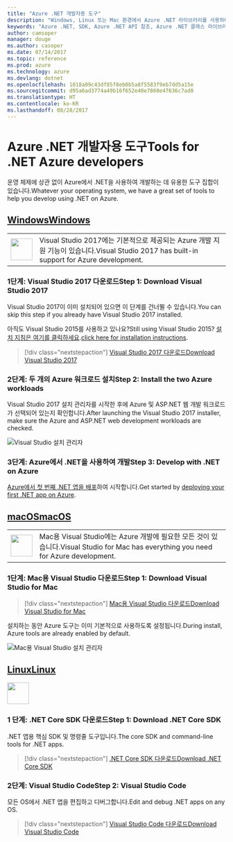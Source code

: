 ```yaml
---
title: "Azure .NET 개발자용 도구"
description: "Windows, Linux 또는 Mac 환경에서 Azure .NET 라이브러리를 사용하여 시작하는 도구를 가져옵니다."
keywords: "Azure .NET, SDK, Azure .NET API 참조, Azure .NET 클래스 라이브러리"
author: camsoper
manager: douge
ms.author: casoper
ms.date: 07/14/2017
ms.topic: reference
ms.prod: azure
ms.technology: azure
ms.devlang: dotnet
ms.openlocfilehash: 1018a09c43df85f8eb0b5a8f5583f9eb7dd5a15e
ms.sourcegitcommit: d95a6ad3774a49b16f652e40e7860e47636c7ad0
ms.translationtype: HT
ms.contentlocale: ko-KR
ms.lasthandoff: 08/28/2017
---
```

# <a name="tools-for-net-azure-developers"></a><span data-ttu-id="b9225-104">Azure .NET 개발자용 도구</span><span class="sxs-lookup"><span data-stu-id="b9225-104">Tools for .NET Azure developers</span></span>

<span data-ttu-id="b9225-105">운영 체제에 상관 없이 Azure에서 .NET을 사용하여 개발하는 데 유용한 도구 집합이 있습니다.</span><span class="sxs-lookup"><span data-stu-id="b9225-105">Whatever your operating system, we have a great set of tools to help you develop using .NET on Azure.</span></span>

## <a name="windowstabwindows"></a>[<span data-ttu-id="b9225-106">Windows</span><span class="sxs-lookup"><span data-stu-id="b9225-106">Windows</span></span>](#tab/windows)

<table>
  <tr>
    <td width="50">
        <img src="https://docs.microsoft.com/en-us/media/logos/logo_vs-ide.svg" width="50" height="50"></img>
    </td>
    <td>
<span data-ttu-id="b9225-107">Visual Studio 2017에는 기본적으로 제공되는 Azure 개발 지원 기능이 있습니다.</span><span class="sxs-lookup"><span data-stu-id="b9225-107">Visual Studio 2017 has built-in support for Azure development.</span></span>
    </td>
  </tr>
</table>

### <a name="step-1-download-visual-studio-2017"></a><span data-ttu-id="b9225-108">1단계: Visual Studio 2017 다운로드</span><span class="sxs-lookup"><span data-stu-id="b9225-108">Step 1: Download Visual Studio 2017</span></span>

<span data-ttu-id="b9225-109">Visual Studio 2017이 이미 설치되어 있으면 이 단계를 건너뛸 수 있습니다.</span><span class="sxs-lookup"><span data-stu-id="b9225-109">You can skip this step if you already have Visual Studio 2017 installed.</span></span>

<span data-ttu-id="b9225-110">아직도 Visual Studio 2015를 사용하고 있나요?</span><span class="sxs-lookup"><span data-stu-id="b9225-110">Still using Visual Studio 2015?</span></span>  <span data-ttu-id="b9225-111">[설치 지침은 여기를 클릭하세요](dotnet-sdk-vs2015-install.md).</span><span class="sxs-lookup"><span data-stu-id="b9225-111">[click here for installation instructions](dotnet-sdk-vs2015-install.md).</span></span>

> [!div class="nextstepaction"]
> [<span data-ttu-id="b9225-112">Visual Studio 2017 다운로드</span><span class="sxs-lookup"><span data-stu-id="b9225-112">Download Visual Studio 2017</span></span>](https://www.visualstudio.com/downloads/)


### <a name="step-2-install-the-two-azure-workloads"></a><span data-ttu-id="b9225-113">2단계: 두 개의 Azure 워크로드 설치</span><span class="sxs-lookup"><span data-stu-id="b9225-113">Step 2: Install the two Azure workloads</span></span>

<span data-ttu-id="b9225-114">Visual Studio 2017 설치 관리자를 시작한 후에 Azure 및 ASP.NET 웹 개발 워크로드가 선택되어 있는지 확인합니다.</span><span class="sxs-lookup"><span data-stu-id="b9225-114">After launching the Visual Studio 2017 installer, make sure the Azure and ASP.NET web development workloads are checked.</span></span>

![Visual Studio 설치 관리자](media/dotnet-tools/azure-workloads.png)

### <a name="step-3-develop-with-net-on-azure"></a><span data-ttu-id="b9225-116">3단계: Azure에서 .NET을 사용하여 개발</span><span class="sxs-lookup"><span data-stu-id="b9225-116">Step 3: Develop with .NET on Azure</span></span>

<span data-ttu-id="b9225-117">[Azure에서 첫 번째 .NET 앱을 배포](https://docs.microsoft.com/azure/app-service-web/app-service-web-get-started-dotnet)하여 시작합니다.</span><span class="sxs-lookup"><span data-stu-id="b9225-117">Get started by [deploying your first .NET app on Azure](https://docs.microsoft.com/azure/app-service-web/app-service-web-get-started-dotnet).</span></span>


## <a name="macostabmacos"></a>[<span data-ttu-id="b9225-118">macOS</span><span class="sxs-lookup"><span data-stu-id="b9225-118">macOS</span></span>](#tab/macos)
<table>
  <tr>
    <td width="50">
        <img src="https://docs.microsoft.com/en-us/media/logos/logo_vs-mac.svg" width="50" height="50"></img>
    </td>
    <td>
<span data-ttu-id="b9225-119">Mac용 Visual Studio에는 Azure 개발에 필요한 모든 것이 있습니다.</span><span class="sxs-lookup"><span data-stu-id="b9225-119">Visual Studio for Mac has everything you need for Azure development.</span></span>
    </td>
  </tr>
</table>


### <a name="step-1-download-visual-studio-for-mac"></a><span data-ttu-id="b9225-120">1단계: Mac용 Visual Studio 다운로드</span><span class="sxs-lookup"><span data-stu-id="b9225-120">Step 1: Download Visual Studio for Mac</span></span>

> [!div class="nextstepaction"]
> [<span data-ttu-id="b9225-121">Mac용 Visual Studio 다운로드</span><span class="sxs-lookup"><span data-stu-id="b9225-121">Download Visual Studio for Mac</span></span>](https://www.visualstudio.com/vs/visual-studio-mac/)

<span data-ttu-id="b9225-122">설치하는 동안 Azure 도구는 이미 기본적으로 사용하도록 설정됩니다.</span><span class="sxs-lookup"><span data-stu-id="b9225-122">During install, Azure tools are already enabled by default.</span></span>

![Mac용 Visual Studio 설치 관리자](media/dotnet-tools/azure-vsmac.png)

## <a name="linuxtablinux"></a>[<span data-ttu-id="b9225-124">Linux</span><span class="sxs-lookup"><span data-stu-id="b9225-124">Linux</span></span>](#tab/linux)

<img src="https://docs.microsoft.com/en-us/visualstudio/products/images/vs-code.svg" width="50" height="50"></img>

### <a name="step-1-download-net-core-sdk"></a><span data-ttu-id="b9225-125">1 단계: .NET Core SDK 다운로드</span><span class="sxs-lookup"><span data-stu-id="b9225-125">Step 1: Download .NET Core SDK</span></span>

<span data-ttu-id="b9225-126">.NET 앱용 핵심 SDK 및 명령줄 도구입니다.</span><span class="sxs-lookup"><span data-stu-id="b9225-126">The core SDK and command-line tools for .NET apps.</span></span>

> [!div class="nextstepaction"]
> [<span data-ttu-id="b9225-127">.NET Core SDK 다운로드</span><span class="sxs-lookup"><span data-stu-id="b9225-127">Download .NET Core SDK</span></span>](https://www.microsoft.com/net/core)

### <a name="step-2-visual-studio-code"></a><span data-ttu-id="b9225-128">2단계: Visual Studio Code</span><span class="sxs-lookup"><span data-stu-id="b9225-128">Step 2: Visual Studio Code</span></span>

<span data-ttu-id="b9225-129">모든 OS에서 .NET 앱을 편집하고 디버그합니다.</span><span class="sxs-lookup"><span data-stu-id="b9225-129">Edit and debug .NET apps on any OS.</span></span>

> [!div class="nextstepaction"]
> [<span data-ttu-id="b9225-130">Visual Studio Code 다운로드</span><span class="sxs-lookup"><span data-stu-id="b9225-130">Download Visual Studio Code</span></span>](https://code.visualstudio.com)